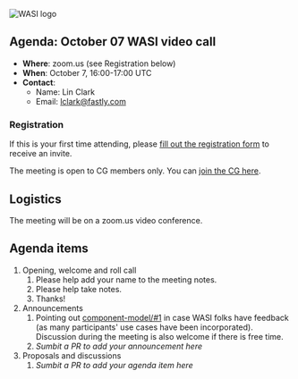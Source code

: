 ![WASI logo](https://raw.githubusercontent.com/WebAssembly/WASI/main/WASI.png)

## Agenda: October 07 WASI video call

- **Where**: zoom.us (see Registration below)
- **When**: October 7, 16:00-17:00 UTC
- **Contact**:
  - Name: Lin Clark
  - Email: lclark@fastly.com

### Registration

If this is your first time attending, please [fill out the registration form](https://docs.google.com/forms/d/e/1FAIpQLSdpO6Lp2L_dZ2_oiDgzjKx7pb7s2YYHjeSIyfHWZZGSKoZKWQ/viewform?usp=sf_link) to receive an invite.

The meeting is open to CG members only. You can [join the CG here](https://www.w3.org/community/webassembly/).

## Logistics

The meeting will be on a zoom.us video conference.

## Agenda items

1. Opening, welcome and roll call
    1. Please help add your name to the meeting notes.
    1. Please help take notes.
    1. Thanks!
1. Announcements
    1. Pointing out [component-model/#1](https://github.com/WebAssembly/component-model/pull/1) in case WASI folks have feedback (as many participants' use cases have been incorporated).  Discussion during the meeting is also welcome if there is free time.
    3. _Sumbit a PR to add your announcement here_
1. Proposals and discussions
    1. _Sumbit a PR to add your agenda item here_
